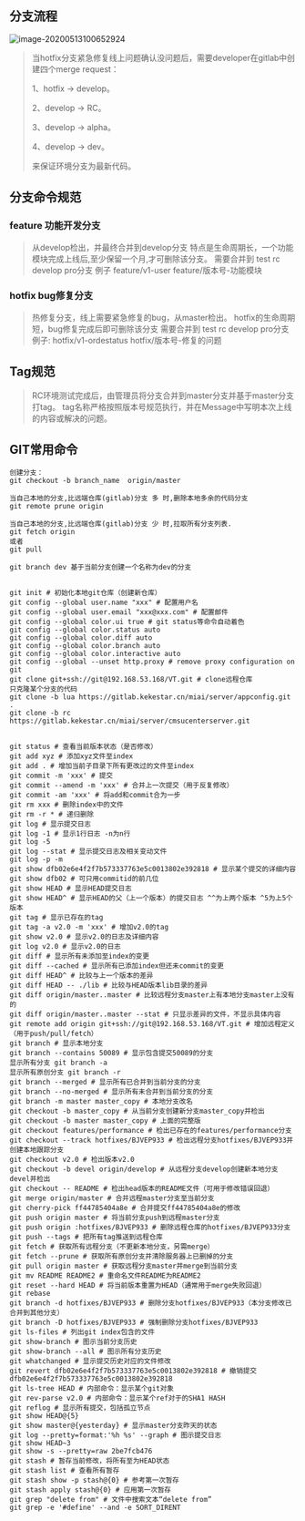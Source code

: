 ## 分支流程

![image-20200513100652924](http://qa3sq0khl.bkt.clouddn.com/image-20200513100652924.png)

> 当hotfix分支紧急修复线上问题确认没问题后，需要developer在gitlab中创建四个merge request：
>
> 1、hotfix -> develop。
>
> 2、develop -> RC。
>
> 3、develop -> alpha。
>
> 4、develop -> dev。
>
> 来保证环境分支为最新代码。

## 分支命令规范

### feature 功能开发分支

> 从develop检出，并最终合并到develop分支
> 特点是生命周期长，一个功能模块完成上线后,至少保留一个月,才可删除该分支。
> 需要合并到 test rc develop pro分支
 > 例子  feature/v1-user
 > feature/版本号-功能模块

### hotfix bug修复分支
> 热修复分支，线上需要紧急修复的bug，从master检出。
hotfix的生命周期短，bug修复完成后即可删除该分支
需要合并到 test rc develop pro分支
> 例子: hotfix/v1-ordestatus
> hotfix/版本号-修复的问题
> 

## Tag规范
> RC环境测试完成后，由管理员将分支合并到master分支并基于master分支打tag。
> tag名称严格按照版本号规范执行，并在Message中写明本次上线的内容或解决的问题。
> 

## GIT常用命令
```
创建分支：
git checkout -b branch_name  origin/master

当自己本地的分支,比远端仓库(gitlab)分支 多 时,删除本地多余的代码分支
git remote prune origin  

当自己本地的分支,比远端仓库(gitlab)分支 少 时,拉取所有分支列表. 
git fetch origin
或者
git pull

git branch dev 基于当前分支创建一个名称为dev的分支


git init # 初始化本地git仓库（创建新仓库）
git config --global user.name "xxx" # 配置用户名
git config --global user.email "xxx@xxx.com" # 配置邮件
git config --global color.ui true # git status等命令自动着色
git config --global color.status auto
git config --global color.diff auto
git config --global color.branch auto
git config --global color.interactive auto
git config --global --unset http.proxy # remove proxy configuration on git
git clone git+ssh://git@192.168.53.168/VT.git # clone远程仓库
只克隆某个分支的代码
git clone -b lua https://gitlab.kekestar.cn/miai/server/appconfig.git .
git clone -b rc https://gitlab.kekestar.cn/miai/server/cmsucenterserver.git 


git status # 查看当前版本状态（是否修改）
git add xyz # 添加xyz文件至index
git add . # 增加当前子目录下所有更改过的文件至index
git commit -m 'xxx' # 提交
git commit --amend -m 'xxx' # 合并上一次提交（用于反复修改）
git commit -am 'xxx' # 将add和commit合为一步
git rm xxx # 删除index中的文件
git rm -r * # 递归删除
git log # 显示提交日志
git log -1 # 显示1行日志 -n为n行
git log -5
git log --stat # 显示提交日志及相关变动文件
git log -p -m
git show dfb02e6e4f2f7b573337763e5c0013802e392818 # 显示某个提交的详细内容
git show dfb02 # 可只用commitid的前几位
git show HEAD # 显示HEAD提交日志
git show HEAD^ # 显示HEAD的父（上一个版本）的提交日志 ^^为上两个版本 ^5为上5个版本
git tag # 显示已存在的tag
git tag -a v2.0 -m 'xxx' # 增加v2.0的tag
git show v2.0 # 显示v2.0的日志及详细内容
git log v2.0 # 显示v2.0的日志
git diff # 显示所有未添加至index的变更
git diff --cached # 显示所有已添加index但还未commit的变更
git diff HEAD^ # 比较与上一个版本的差异
git diff HEAD -- ./lib # 比较与HEAD版本lib目录的差异
git diff origin/master..master # 比较远程分支master上有本地分支master上没有的
git diff origin/master..master --stat # 只显示差异的文件，不显示具体内容
git remote add origin git+ssh://git@192.168.53.168/VT.git # 增加远程定义（用于push/pull/fetch）
git branch # 显示本地分支
git branch --contains 50089 # 显示包含提交50089的分支
显示所有分支 git branch -a 
显示所有原创分支 git branch -r 
git branch --merged # 显示所有已合并到当前分支的分支
git branch --no-merged # 显示所有未合并到当前分支的分支
git branch -m master master_copy # 本地分支改名
git checkout -b master_copy # 从当前分支创建新分支master_copy并检出
git checkout -b master master_copy # 上面的完整版
git checkout features/performance # 检出已存在的features/performance分支
git checkout --track hotfixes/BJVEP933 # 检出远程分支hotfixes/BJVEP933并创建本地跟踪分支
git checkout v2.0 # 检出版本v2.0
git checkout -b devel origin/develop # 从远程分支develop创建新本地分支devel并检出
git checkout -- README # 检出head版本的README文件（可用于修改错误回退）
git merge origin/master # 合并远程master分支至当前分支
git cherry-pick ff44785404a8e # 合并提交ff44785404a8e的修改
git push origin master # 将当前分支push到远程master分支
git push origin :hotfixes/BJVEP933 # 删除远程仓库的hotfixes/BJVEP933分支
git push --tags # 把所有tag推送到远程仓库
git fetch # 获取所有远程分支（不更新本地分支，另需merge）
git fetch --prune # 获取所有原创分支并清除服务器上已删掉的分支
git pull origin master # 获取远程分支master并merge到当前分支
git mv README README2 # 重命名文件README为README2
git reset --hard HEAD # 将当前版本重置为HEAD（通常用于merge失败回退）
git rebase
git branch -d hotfixes/BJVEP933 # 删除分支hotfixes/BJVEP933（本分支修改已合并到其他分支）
git branch -D hotfixes/BJVEP933 # 强制删除分支hotfixes/BJVEP933
git ls-files # 列出git index包含的文件
git show-branch # 图示当前分支历史
git show-branch --all # 图示所有分支历史
git whatchanged # 显示提交历史对应的文件修改
git revert dfb02e6e4f2f7b573337763e5c0013802e392818 # 撤销提交dfb02e6e4f2f7b573337763e5c0013802e392818
git ls-tree HEAD # 内部命令：显示某个git对象
git rev-parse v2.0 # 内部命令：显示某个ref对于的SHA1 HASH
git reflog # 显示所有提交，包括孤立节点
git show HEAD@{5}
git show master@{yesterday} # 显示master分支昨天的状态
git log --pretty=format:'%h %s' --graph # 图示提交日志
git show HEAD~3
git show -s --pretty=raw 2be7fcb476
git stash # 暂存当前修改，将所有至为HEAD状态
git stash list # 查看所有暂存
git stash show -p stash@{0} # 参考第一次暂存
git stash apply stash@{0} # 应用第一次暂存
git grep "delete from" # 文件中搜索文本“delete from”
git grep -e '#define' --and -e SORT_DIRENT
```